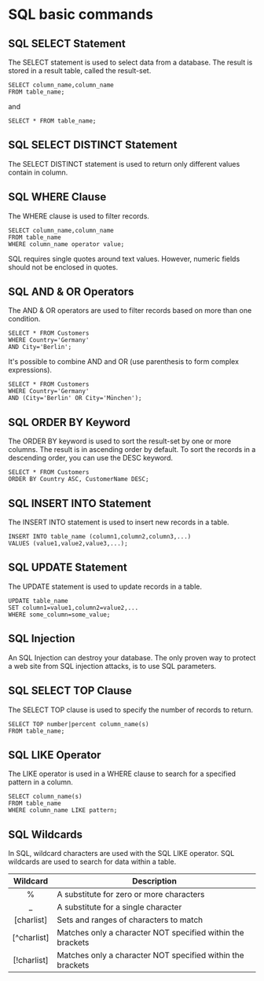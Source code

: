 # SQL basic commands

## SQL SELECT Statement

The SELECT statement is used to select data from a database.
The result is stored in a result table, called the result-set.

```
SELECT column_name,column_name
FROM table_name;
```
and
```
SELECT * FROM table_name;
```

## SQL SELECT DISTINCT Statement

The SELECT DISTINCT statement is used to return only different values contain in column.

## SQL WHERE Clause

The WHERE clause is used to filter records.
```
SELECT column_name,column_name
FROM table_name
WHERE column_name operator value;
```
SQL requires single quotes around text values. However, numeric fields should not be enclosed in quotes.

## SQL AND & OR Operators

The AND & OR operators are used to filter records based on more than one condition.
```
SELECT * FROM Customers
WHERE Country='Germany'
AND City='Berlin';
```
It's possible to combine AND and OR (use parenthesis to form complex expressions).
```
SELECT * FROM Customers
WHERE Country='Germany'
AND (City='Berlin' OR City='München');
```

## SQL ORDER BY Keyword

The ORDER BY keyword is used to sort the result-set by one or more columns.
The result is in ascending order by default. To sort the records in a descending order, you can use the DESC keyword.
```
SELECT * FROM Customers
ORDER BY Country ASC, CustomerName DESC;
```

## SQL INSERT INTO Statement

The INSERT INTO statement is used to insert new records in a table.
```
INSERT INTO table_name (column1,column2,column3,...)
VALUES (value1,value2,value3,...);
```

## SQL UPDATE Statement

The UPDATE statement is used to update records in a table.
```
UPDATE table_name
SET column1=value1,column2=value2,...
WHERE some_column=some_value;
```

## SQL Injection

An SQL Injection can destroy your database.
The only proven way to protect a web site from SQL injection attacks, is to use SQL parameters.

##  SQL SELECT TOP Clause

The SELECT TOP clause is used to specify the number of records to return.
```
SELECT TOP number|percent column_name(s)
FROM table_name;
```

## SQL LIKE Operator

The LIKE operator is used in a WHERE clause to search for a specified pattern in a column.
```
SELECT column_name(s)
FROM table_name
WHERE column_name LIKE pattern;
```

## SQL Wildcards

In SQL, wildcard characters are used with the SQL LIKE operator. SQL wildcards are used to search for data within a table.

|Wildcard|Description|
|:---------:|-----------|
|     %     |A substitute for zero or more characters|
|     _     |A substitute for a single character|
|[charlist] |Sets and ranges of characters to match|
|[^charlist]|Matches only a character NOT specified within the brackets|
|[!charlist]|Matches only a character NOT specified within the brackets|
